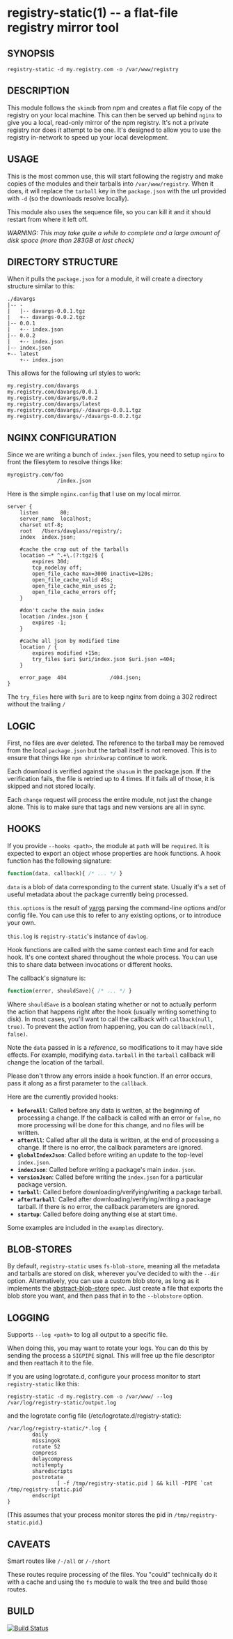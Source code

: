 registry-static(1) -- a flat-file registry mirror tool
======================================================

SYNOPSIS
--------

    registry-static -d my.registry.com -o /var/www/registry

DESCRIPTION
-----------

This module follows the `skimdb` from npm and creates a flat file copy of the
registry on your local machine. This can then be served up behind `nginx` to
give you a local, read-only mirror of the npm registry. It's not a private registry
nor does it attempt to be one. It's designed to allow you to use the registry
in-network to speed up your local development.

USAGE
-----

This is the most common use, this will start following the registry
and make copies of the modules and their tarballs into `/var/www/registry`.
When it does, it will replace the `tarball` key in the `package.json`
with the url provided with `-d` (so the downloads resolve locally).

This module also uses the sequence file, so you can kill it and it should
restart from where it left off.

_WARNING: This may take quite a while to complete and a large amount of disk space (more than 283GB at last check)_

DIRECTORY STRUCTURE
-------------------

When it pulls the `package.json` for a module, it will create a directory structure similar to this:

    ./davargs
    |-- -
    |   |-- davargs-0.0.1.tgz
    |   +-- davargs-0.0.2.tgz
    |-- 0.0.1
    |   +-- index.json
    |-- 0.0.2
    |   +-- index.json
    |-- index.json
    +-- latest
        +-- index.json

This allows for the following url styles to work:

    my.registry.com/davargs
    my.registry.com/davargs/0.0.1
    my.registry.com/davargs/0.0.2
    my.registry.com/davargs/latest
    my.registry.com/davargs/-/davargs-0.0.1.tgz
    my.registry.com/davargs/-/davargs-0.0.2.tgz



NGINX CONFIGURATION
-------------------

Since we are writing a bunch of `index.json` files, you need to setup `nginx` to front the filesytem to resolve things like:

    myregistry.com/foo
                    /index.json

Here is the simple `nginx.config` that I use on my local mirror.

    server {
        listen       80;
        server_name  localhost;
        charset utf-8;
        root   /Users/davglass/registry/;
        index  index.json;

        #cache the crap out of the tarballs
        location ~* ^.+\.(?:tgz)$ {
            expires 30d;
            tcp_nodelay off;
            open_file_cache max=3000 inactive=120s;
            open_file_cache_valid 45s;
            open_file_cache_min_uses 2;
            open_file_cache_errors off;
        }

        #don't cache the main index
        location /index.json {
            expires -1;
        }

        #cache all json by modified time
        location / {
            expires modified +15m;
            try_files $uri $uri/index.json $uri.json =404;
        }

        error_page  404              /404.json;
    }



The `try_files` here with `$uri` are to keep nginx from doing a 302 redirect without the trailing `/`

LOGIC
-----

First, no files are ever deleted. The reference to the tarball may be removed from the local `package.json` but
the tarball itself is not removed. This is to ensure that things like `npm shrinkwrap` continue to work.

Each download is verified against the `shasum` in the package.json. If the verification fails, the file is retried
up to 4 times. If it fails all of those, it is skipped and not stored locally.

Each `change` request will process the entire module, not just the change alone. This is to make sure that tags
and new versions are all in sync.

HOOKS
-----

If you provide `--hooks <path>`, the module at `path` will be `required`. It is expected to export an object
whose properties are hook functions. A hook function has the following signature:

```javascript
function(data, callback){ /* ... */ }
```

`data` is a blob of data corresponding to the current state. Usually it's a set of useful metadata about
the package currently being processed.

`this.options` is the result of [yargs](https://github.com/chevex/yargs) parsing the command-line options and/or
config file. You can use this to refer to any existing options, or to introduce your own.

`this.log` is `registry-static`'s instance of `davlog`.

Hook functions are called with the same context each time and for each hook. It's one context shared throughout
the whole process. You can use this to share data between invocations or different hooks.

The callback's signature is:

```javascript
function(error, shouldSave){ /* ... */ }
```

Where `shouldSave` is a boolean stating whether or not to actually perform the action that happens right
after the hook (usually writing something to disk). In most cases, you'll want to call the callback with
`callback(null, true)`. To prevent the action from happening, you can do `callback(null, false)`.

Note the `data` passed in is a *reference*, so modifications to it may have side effects. For example, modifying
`data.tarball` in the `tarball` callback will change the location of the tarball.

Please don't throw any errors inside a hook function. If an error occurs, pass it along as a first parameter to
the `callback`.

Here are the currently provided hooks:

* **`beforeAll`**: Called before any data is written, at the beginning of processing a change. If the callback is called with an error or `false`, no more processing will be done for this change, and no files will be written.
* **`afterAll`**: Called after all the data is written, at the end of processing a change. If there is no error, the callback parameters are ignored.
* **`globalIndexJson`**: Called before writing an update to the top-level `index.json`.
* **`indexJson`**: Called before writing a package's main `index.json`.
* **`versionJson`**: Called before writing the `index.json` for a particular package version.
* **`tarball`**: Called before downloading/verifying/writing a package tarball.
* **`afterTarball`**: Called after downloading/verifying/writing a package tarball. If there is no error, the callback parameters are ignored.
* **`startup`**: Called before doing anything else at start time.

Some examples are included in the `examples` directory.

BLOB-STORES
-----------

By default, `registry-static` uses `fs-blob-store`, meaning all the metadata and tarballs are stored
on disk, wherever you've decided to with the `--dir` option. Alternatively, you can use a custom
blob store, as long as it implements the [abstract-blob-store](https://github.com/maxogden/abstract-blob-store)
spec. Just create a file that exports the blob store you want, and then pass that in to the `--blobstore` option.

LOGGING
-------

Supports `--log <path>` to log all output to a specific file.

When doing this, you may want to rotate your logs. You can do this by sending the 
process a `SIGPIPE` signal. This will free up the file descriptor and then reattach it to the file.

If you are using logrotate.d, configure your process monitor to start `registry-static` like this:

`registry-static -d my.registry.com -o /var/www/ --log /var/log/registry-static/output.log`


and the logrotate config file (/etc/logrotate.d/registry-static):

    /var/log/registry-static/*.log {
            daily
            missingok
            rotate 52
            compress
            delaycompress
            notifempty
            sharedscripts
            postrotate
                    [ -f /tmp/registry-static.pid ] && kill -PIPE `cat /tmp/registry-static.pid`
            endscript
    }

(This assumes that your process monitor stores the pid in `/tmp/registry-static.pid`.)

CAVEATS
-------

Smart routes like `/-/all` or `/-/short`

These routes require processing of the files. You "could" technically do it with a cache and using the `fs` module
to walk the tree and build those routes.

BUILD
-----

[![Build Status](https://travis-ci.org/davglass/registry-static.svg?branch=master)](https://travis-ci.org/davglass/registry-static)
